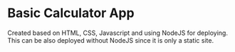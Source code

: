 # Basic Calculator App

Created based on HTML, CSS, Javascript and using NodeJS for deploying.
This can be also deployed without NodeJS since it is only a static site.
